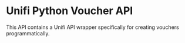 # Unifi Python Voucher API

This API contains a Unifi API wrapper specifically for creating vouchers programmatically.
